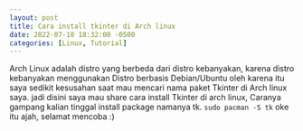 ```yaml
---
layout: post
title: Cara install tkinter di Arch linux
date: 2022-07-18 18:32:00 -0500
categories: [Linux, Tutorial]
---
```

Arch Linux adalah distro yang berbeda dari distro kebanyakan, karena distro kebanyakan menggunakan Distro berbasis Debian/Ubuntu oleh karena itu saya sedikit kesusahan saat mau mencari nama paket Tkinter di Arch linux saya.
jadi disini saya mau share cara install Tkinter di arch linux, Caranya gampang kalian tinggal install package namanya tk.
`sudo pacman -S tk`
oke itu ajah, selamat mencoba :)
